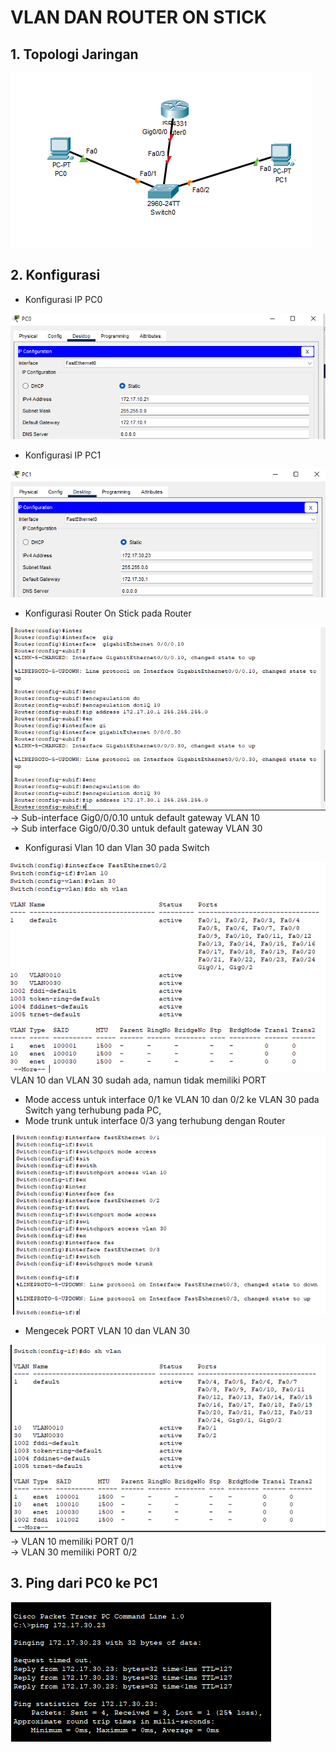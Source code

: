 # VLAN DAN ROUTER ON STICK

## 1. Topologi Jaringan

<img src="assets/1.png">

## 2. Konfigurasi
- Konfigurasi IP PC0
<img src="assets/2.png">

- Konfigurasi IP PC1
<img src="assets/3.png">

- Konfigurasi Router On Stick pada Router
<img src="assets/4.png">
-> Sub-interface Gig0/0/0.10 untuk default gateway VLAN 10 </br>
-> Sub interface Gig0/0/0.30 untuk default gateway VLAN 30

- Konfigurasi Vlan 10 dan Vlan 30 pada Switch
<img src="assets/5.png">
VLAN 10 dan VLAN 30 sudah ada, namun tidak memiliki PORT

- Mode access untuk interface 0/1 ke VLAN 10 dan 0/2 ke VLAN 30 pada Switch yang terhubung pada PC,
- Mode trunk untuk interface 0/3 yang terhubung dengan Router 
<img src="assets/6.png">

- Mengecek PORT VLAN 10 dan VLAN 30
<img src="assets/7.png">
-> VLAN 10 memiliki PORT 0/1 </br>
-> VLAN 30 memiliki PORT 0/2

## 3. Ping dari PC0 ke PC1
<img src="assets/8.png">



